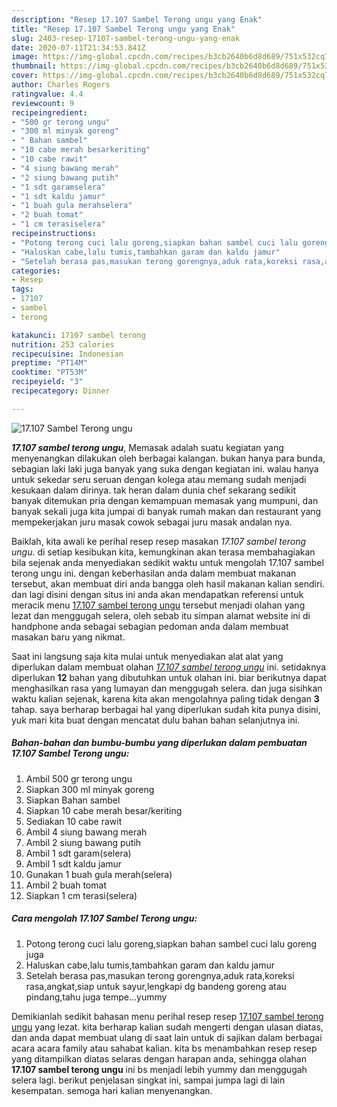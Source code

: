 ```yaml
---
description: "Resep 17.107 Sambel Terong ungu yang Enak"
title: "Resep 17.107 Sambel Terong ungu yang Enak"
slug: 2403-resep-17107-sambel-terong-ungu-yang-enak
date: 2020-07-11T21:34:53.841Z
image: https://img-global.cpcdn.com/recipes/b3cb2640b6d8d689/751x532cq70/17107-sambel-terong-ungu-foto-resep-utama.jpg
thumbnail: https://img-global.cpcdn.com/recipes/b3cb2640b6d8d689/751x532cq70/17107-sambel-terong-ungu-foto-resep-utama.jpg
cover: https://img-global.cpcdn.com/recipes/b3cb2640b6d8d689/751x532cq70/17107-sambel-terong-ungu-foto-resep-utama.jpg
author: Charles Rogers
ratingvalue: 4.4
reviewcount: 9
recipeingredient:
- "500 gr terong ungu"
- "300 ml minyak goreng"
- " Bahan sambel"
- "10 cabe merah besarkeriting"
- "10 cabe rawit"
- "4 siung bawang merah"
- "2 siung bawang putih"
- "1 sdt garamselera"
- "1 sdt kaldu jamur"
- "1 buah gula merahselera"
- "2 buah tomat"
- "1 cm terasiselera"
recipeinstructions:
- "Potong terong cuci lalu goreng,siapkan bahan sambel cuci lalu goreng juga"
- "Haluskan cabe,lalu tumis,tambahkan garam dan kaldu jamur"
- "Setelah berasa pas,masukan terong gorengnya,aduk rata,koreksi rasa,angkat,siap untuk sayur,lengkapi dg bandeng goreng atau pindang,tahu juga tempe...yummy"
categories:
- Resep
tags:
- 17107
- sambel
- terong

katakunci: 17107 sambel terong 
nutrition: 253 calories
recipecuisine: Indonesian
preptime: "PT14M"
cooktime: "PT53M"
recipeyield: "3"
recipecategory: Dinner

---
```



![17.107 Sambel Terong ungu](https://img-global.cpcdn.com/recipes/b3cb2640b6d8d689/751x532cq70/17107-sambel-terong-ungu-foto-resep-utama.jpg)

<b><i>17.107 sambel terong ungu</i></b>, Memasak adalah suatu kegiatan yang menyenangkan dilakukan oleh berbagai kalangan. bukan hanya para bunda, sebagian laki laki juga banyak yang suka dengan kegiatan ini. walau hanya untuk sekedar seru seruan dengan kolega atau memang sudah menjadi kesukaan dalam dirinya. tak heran dalam dunia chef sekarang sedikit banyak ditemukan pria dengan kemampuan memasak yang mumpuni, dan banyak sekali juga kita jumpai di banyak rumah makan dan restaurant yang mempekerjakan juru masak cowok sebagai juru masak andalan nya.



Baiklah, kita awali ke perihal resep resep masakan <i>17.107 sambel terong ungu</i>. di setiap kesibukan kita, kemungkinan akan terasa membahagiakan bila sejenak anda menyediakan sedikit waktu untuk mengolah 17.107 sambel terong ungu ini. dengan keberhasilan anda dalam membuat makanan tersebut, akan membuat diri anda bangga oleh hasil makanan kalian sendiri. dan lagi disini dengan situs ini anda akan mendapatkan referensi untuk meracik menu <u>17.107 sambel terong ungu</u> tersebut menjadi olahan yang lezat dan menggugah selera, oleh sebab itu simpan alamat website ini di handphone anda sebagai sebagian pedoman anda dalam membuat masakan baru yang nikmat.


Saat ini langsung saja kita mulai untuk menyediakan alat alat yang diperlukan dalam membuat olahan <u><i>17.107 sambel terong ungu</i></u> ini. setidaknya diperlukan <b>12</b> bahan yang dibutuhkan untuk olahan ini. biar berikutnya dapat menghasilkan rasa yang lumayan dan menggugah selera. dan juga sisihkan waktu kalian sejenak, karena kita akan mengolahnya paling tidak dengan <b>3</b> tahap. saya berharap berbagai hal yang diperlukan sudah kita punya disini, yuk mari kita buat dengan mencatat dulu bahan bahan selanjutnya ini.

<!--inarticleads1-->

##### Bahan-bahan dan bumbu-bumbu yang diperlukan dalam pembuatan 17.107 Sambel Terong ungu:

1. Ambil 500 gr terong ungu
1. Siapkan 300 ml minyak goreng
1. Siapkan  Bahan sambel
1. Siapkan 10 cabe merah besar/keriting
1. Sediakan 10 cabe rawit
1. Ambil 4 siung bawang merah
1. Ambil 2 siung bawang putih
1. Ambil 1 sdt garam(selera)
1. Ambil 1 sdt kaldu jamur
1. Gunakan 1 buah gula merah(selera)
1. Ambil 2 buah tomat
1. Siapkan 1 cm terasi(selera)




<!--inarticleads2-->

##### Cara mengolah 17.107 Sambel Terong ungu:

1. Potong terong cuci lalu goreng,siapkan bahan sambel cuci lalu goreng juga
1. Haluskan cabe,lalu tumis,tambahkan garam dan kaldu jamur
1. Setelah berasa pas,masukan terong gorengnya,aduk rata,koreksi rasa,angkat,siap untuk sayur,lengkapi dg bandeng goreng atau pindang,tahu juga tempe...yummy




Demikianlah sedikit bahasan menu perihal resep resep <u>17.107 sambel terong ungu</u> yang lezat. kita berharap kalian sudah mengerti dengan ulasan diatas, dan anda dapat membuat ulang di saat lain untuk di sajikan dalam berbagai acara acara family atau sahabat kalian. kita bs menambahkan resep resep yang ditampilkan diatas selaras dengan harapan anda, sehingga olahan <b>17.107 sambel terong ungu</b> ini bs menjadi lebih yummy dan menggugah selera lagi. berikut penjelasan singkat ini, sampai jumpa lagi di lain kesempatan. semoga hari kalian menyenangkan.
